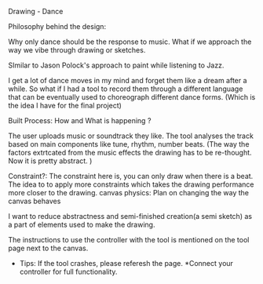 Drawing - Dance

Philosophy behind the design: 

Why only dance should be the response to music. What if we approach the way we vibe through drawing or sketches. 

SImilar to Jason Polock's approach to paint while listening to Jazz. 

I get a lot of dance moves in my mind and forget them like a dream after a while. So what if I had a tool to record them through a different language that can be eventually used to choreograph different dance forms. (Which is the idea I have for the final project)

Built Process: How and What is happening ?

The user uploads music or soundtrack they like. The tool analyses the track based on main components like tune, rhythm, number beats. (The way the factors extrtcated from the music effects the drawing has to be re-thought. Now it is pretty abstract. )

Constraint?: 
The constraint here is, you can only draw when there is a beat. The idea to to apply more constraints which takes the drawing performance more closer to the drawing.
canvas physics: Plan on changing the way the canvas behaves 

I want to reduce abstractness and semi-finished creation(a semi sketch) as a part of elements used to make the drawing. 

The instructions to use the controller with the tool is mentioned on the tool page next to the canvas. 




* Tips: If the tool crashes, please referesh the page.
*Connect your controller for full functionality.

